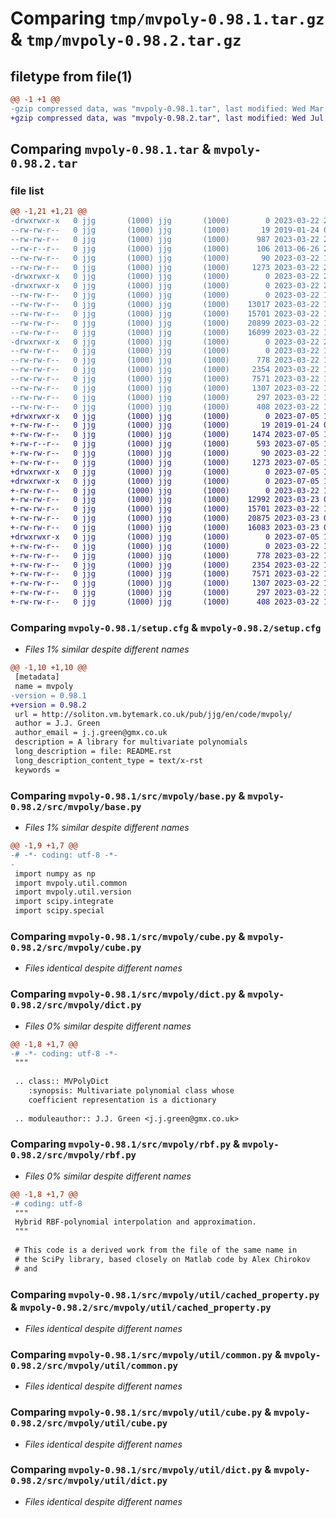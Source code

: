 # Comparing `tmp/mvpoly-0.98.1.tar.gz` & `tmp/mvpoly-0.98.2.tar.gz`

## filetype from file(1)

```diff
@@ -1 +1 @@
-gzip compressed data, was "mvpoly-0.98.1.tar", last modified: Wed Mar 22 22:30:35 2023, max compression
+gzip compressed data, was "mvpoly-0.98.2.tar", last modified: Wed Jul  5 14:59:13 2023, max compression
```

## Comparing `mvpoly-0.98.1.tar` & `mvpoly-0.98.2.tar`

### file list

```diff
@@ -1,21 +1,21 @@
-drwxrwxr-x   0 jjg       (1000) jjg       (1000)        0 2023-03-22 22:30:35.052127 mvpoly-0.98.1/
--rw-rw-r--   0 jjg       (1000) jjg       (1000)       19 2019-01-24 00:17:12.000000 mvpoly-0.98.1/MANIFEST.in
--rw-rw-r--   0 jjg       (1000) jjg       (1000)      987 2023-03-22 22:30:35.052127 mvpoly-0.98.1/PKG-INFO
--rw-r--r--   0 jjg       (1000) jjg       (1000)      106 2013-06-26 22:49:19.000000 mvpoly-0.98.1/README.rst
--rw-rw-r--   0 jjg       (1000) jjg       (1000)       90 2023-03-22 18:50:58.000000 mvpoly-0.98.1/pyproject.toml
--rw-rw-r--   0 jjg       (1000) jjg       (1000)     1273 2023-03-22 22:30:35.056126 mvpoly-0.98.1/setup.cfg
-drwxrwxr-x   0 jjg       (1000) jjg       (1000)        0 2023-03-22 22:30:35.012126 mvpoly-0.98.1/src/
-drwxrwxr-x   0 jjg       (1000) jjg       (1000)        0 2023-03-22 22:30:35.048127 mvpoly-0.98.1/src/mvpoly/
--rw-rw-r--   0 jjg       (1000) jjg       (1000)        0 2023-03-22 18:50:58.000000 mvpoly-0.98.1/src/mvpoly/__init__.py
--rw-rw-r--   0 jjg       (1000) jjg       (1000)    13017 2023-03-22 18:50:58.000000 mvpoly-0.98.1/src/mvpoly/base.py
--rw-rw-r--   0 jjg       (1000) jjg       (1000)    15701 2023-03-22 18:50:58.000000 mvpoly-0.98.1/src/mvpoly/cube.py
--rw-rw-r--   0 jjg       (1000) jjg       (1000)    20899 2023-03-22 18:50:58.000000 mvpoly-0.98.1/src/mvpoly/dict.py
--rw-rw-r--   0 jjg       (1000) jjg       (1000)    16099 2023-03-22 18:50:58.000000 mvpoly-0.98.1/src/mvpoly/rbf.py
-drwxrwxr-x   0 jjg       (1000) jjg       (1000)        0 2023-03-22 22:30:35.052127 mvpoly-0.98.1/src/mvpoly/util/
--rw-rw-r--   0 jjg       (1000) jjg       (1000)        0 2023-03-22 18:50:58.000000 mvpoly-0.98.1/src/mvpoly/util/__init__.py
--rw-rw-r--   0 jjg       (1000) jjg       (1000)      778 2023-03-22 18:50:58.000000 mvpoly-0.98.1/src/mvpoly/util/cached_property.py
--rw-rw-r--   0 jjg       (1000) jjg       (1000)     2354 2023-03-22 18:50:58.000000 mvpoly-0.98.1/src/mvpoly/util/common.py
--rw-rw-r--   0 jjg       (1000) jjg       (1000)     7571 2023-03-22 18:50:58.000000 mvpoly-0.98.1/src/mvpoly/util/cube.py
--rw-rw-r--   0 jjg       (1000) jjg       (1000)     1307 2023-03-22 18:50:58.000000 mvpoly-0.98.1/src/mvpoly/util/dict.py
--rw-rw-r--   0 jjg       (1000) jjg       (1000)      297 2023-03-22 18:50:58.000000 mvpoly-0.98.1/src/mvpoly/util/dtype.py
--rw-rw-r--   0 jjg       (1000) jjg       (1000)      408 2023-03-22 18:50:58.000000 mvpoly-0.98.1/src/mvpoly/util/version.py
+drwxrwxr-x   0 jjg       (1000) jjg       (1000)        0 2023-07-05 14:59:13.434681 mvpoly-0.98.2/
+-rw-rw-r--   0 jjg       (1000) jjg       (1000)       19 2019-01-24 00:17:12.000000 mvpoly-0.98.2/MANIFEST.in
+-rw-rw-r--   0 jjg       (1000) jjg       (1000)     1474 2023-07-05 14:59:13.434681 mvpoly-0.98.2/PKG-INFO
+-rw-r--r--   0 jjg       (1000) jjg       (1000)      593 2023-07-05 12:01:58.000000 mvpoly-0.98.2/README.rst
+-rw-rw-r--   0 jjg       (1000) jjg       (1000)       90 2023-03-22 18:50:58.000000 mvpoly-0.98.2/pyproject.toml
+-rw-rw-r--   0 jjg       (1000) jjg       (1000)     1273 2023-07-05 14:59:13.434681 mvpoly-0.98.2/setup.cfg
+drwxrwxr-x   0 jjg       (1000) jjg       (1000)        0 2023-07-05 14:59:13.422681 mvpoly-0.98.2/src/
+drwxrwxr-x   0 jjg       (1000) jjg       (1000)        0 2023-07-05 14:59:13.426681 mvpoly-0.98.2/src/mvpoly/
+-rw-rw-r--   0 jjg       (1000) jjg       (1000)        0 2023-03-22 18:50:58.000000 mvpoly-0.98.2/src/mvpoly/__init__.py
+-rw-rw-r--   0 jjg       (1000) jjg       (1000)    12992 2023-03-23 00:53:35.000000 mvpoly-0.98.2/src/mvpoly/base.py
+-rw-rw-r--   0 jjg       (1000) jjg       (1000)    15701 2023-03-22 18:50:58.000000 mvpoly-0.98.2/src/mvpoly/cube.py
+-rw-rw-r--   0 jjg       (1000) jjg       (1000)    20875 2023-03-23 00:53:57.000000 mvpoly-0.98.2/src/mvpoly/dict.py
+-rw-rw-r--   0 jjg       (1000) jjg       (1000)    16083 2023-03-23 00:54:29.000000 mvpoly-0.98.2/src/mvpoly/rbf.py
+drwxrwxr-x   0 jjg       (1000) jjg       (1000)        0 2023-07-05 14:59:13.430681 mvpoly-0.98.2/src/mvpoly/util/
+-rw-rw-r--   0 jjg       (1000) jjg       (1000)        0 2023-03-22 18:50:58.000000 mvpoly-0.98.2/src/mvpoly/util/__init__.py
+-rw-rw-r--   0 jjg       (1000) jjg       (1000)      778 2023-03-22 18:50:58.000000 mvpoly-0.98.2/src/mvpoly/util/cached_property.py
+-rw-rw-r--   0 jjg       (1000) jjg       (1000)     2354 2023-03-22 18:50:58.000000 mvpoly-0.98.2/src/mvpoly/util/common.py
+-rw-rw-r--   0 jjg       (1000) jjg       (1000)     7571 2023-03-22 18:50:58.000000 mvpoly-0.98.2/src/mvpoly/util/cube.py
+-rw-rw-r--   0 jjg       (1000) jjg       (1000)     1307 2023-03-22 18:50:58.000000 mvpoly-0.98.2/src/mvpoly/util/dict.py
+-rw-rw-r--   0 jjg       (1000) jjg       (1000)      297 2023-03-22 18:50:58.000000 mvpoly-0.98.2/src/mvpoly/util/dtype.py
+-rw-rw-r--   0 jjg       (1000) jjg       (1000)      408 2023-03-22 18:50:58.000000 mvpoly-0.98.2/src/mvpoly/util/version.py
```

### Comparing `mvpoly-0.98.1/setup.cfg` & `mvpoly-0.98.2/setup.cfg`

 * *Files 1% similar despite different names*

```diff
@@ -1,10 +1,10 @@
 [metadata]
 name = mvpoly
-version = 0.98.1
+version = 0.98.2
 url = http://soliton.vm.bytemark.co.uk/pub/jjg/en/code/mvpoly/
 author = J.J. Green
 author_email = j.j.green@gmx.co.uk
 description = A library for multivariate polynomials
 long_description = file: README.rst
 long_description_content_type = text/x-rst
 keywords =
```

### Comparing `mvpoly-0.98.1/src/mvpoly/base.py` & `mvpoly-0.98.2/src/mvpoly/base.py`

 * *Files 1% similar despite different names*

```diff
@@ -1,9 +1,7 @@
-# -*- coding: utf-8 -*-
-
 import numpy as np
 import mvpoly.util.common
 import mvpoly.util.version
 import scipy.integrate
 import scipy.special
```

### Comparing `mvpoly-0.98.1/src/mvpoly/cube.py` & `mvpoly-0.98.2/src/mvpoly/cube.py`

 * *Files identical despite different names*

### Comparing `mvpoly-0.98.1/src/mvpoly/dict.py` & `mvpoly-0.98.2/src/mvpoly/dict.py`

 * *Files 0% similar despite different names*

```diff
@@ -1,8 +1,7 @@
-# -*- coding: utf-8 -*-
 """
 
 .. class:: MVPolyDict
    :synopsis: Multivariate polynomial class whose
    coefficient representation is a dictionary
 
 .. moduleauthor:: J.J. Green <j.j.green@gmx.co.uk>
```

### Comparing `mvpoly-0.98.1/src/mvpoly/rbf.py` & `mvpoly-0.98.2/src/mvpoly/rbf.py`

 * *Files 0% similar despite different names*

```diff
@@ -1,8 +1,7 @@
-# coding: utf-8
 """
 Hybrid RBF-polynomial interpolation and approximation.
 """
 
 # This code is a derived work from the file of the same name in
 # the SciPy library, based closely on Matlab code by Alex Chirokov
 # and
```

### Comparing `mvpoly-0.98.1/src/mvpoly/util/cached_property.py` & `mvpoly-0.98.2/src/mvpoly/util/cached_property.py`

 * *Files identical despite different names*

### Comparing `mvpoly-0.98.1/src/mvpoly/util/common.py` & `mvpoly-0.98.2/src/mvpoly/util/common.py`

 * *Files identical despite different names*

### Comparing `mvpoly-0.98.1/src/mvpoly/util/cube.py` & `mvpoly-0.98.2/src/mvpoly/util/cube.py`

 * *Files identical despite different names*

### Comparing `mvpoly-0.98.1/src/mvpoly/util/dict.py` & `mvpoly-0.98.2/src/mvpoly/util/dict.py`

 * *Files identical despite different names*

